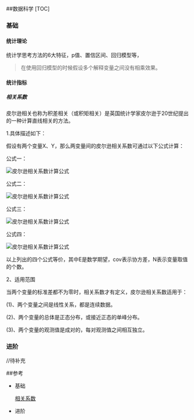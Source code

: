##数据科学
[TOC]

### 基础

#### 统计理论

统计学思考方法的6大特征，p值、置信区间、回归模型等，

> 在使用回归模型的时候假设多个解释变量之间没有相乘效果。

#### 统计指标

##### 相关系数

 皮尔逊相关也称为积差相关（或积矩相关）是英国统计学家皮尔逊于20世纪提出的一种计算直线相关的方法。

1.具体描述如下：

假设有两个变量X、Y，那么两变量间的皮尔逊相关系数可通过以下公式计算：

公式一：

![皮尔逊相关系数计算公式](http://hi.csdn.net/attachment/201007/11/19961_12788382715I69.gif)

公式二：

![皮尔逊相关系数计算公式](http://hi.csdn.net/attachment/201007/11/19961_1278838271Lch3.gif)

公式三：

![皮尔逊相关系数计算公式](http://hi.csdn.net/attachment/201007/11/19961_1278838271OR17.gif)

公式四：

![皮尔逊相关系数计算公式](http://hi.csdn.net/attachment/201007/11/19961_1278843346L5kz.gif)

以上列出的四个公式等价，其中E是数学期望，cov表示协方差，N表示变量取值的个数。

 2、适用范围

 当两个变量的标准差都不为零时，相关系数才有定义，皮尔逊相关系数适用于：

(1)、两个变量之间是线性关系，都是连续数据。

(2)、两个变量的总体是正态分布，或接近正态的单峰分布。

(3)、两个变量的观测值是成对的，每对观测值之间相互独立。

### 进阶

//待补充

 ##参考

- 基础

  [相关系数](http://m.blog.csdn.net/ciedecem/article/details/39582635)

- 进阶


